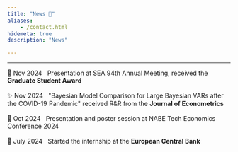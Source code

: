 ```yaml
---
title: "News 📣"
aliases:
    - /contact.html
hidemeta: true
description: "News"

---
```


---

📣 Nov 2024 &nbsp; Presentation at SEA 94th Annual Meeting, received the **Graduate Student Award**<br>
<br>
✨ Nov 2024 &nbsp; "Bayesian Model Comparison for Large Bayesian VARs after the COVID-19 Pandemic" received R&R from the **Journal of Econometrics**<br>
<br>
📣 Oct 2024 &nbsp; Presentation and poster session at NABE Tech Economics Conference 2024<br>
<br>
💼 July 2024 &nbsp; Started the internship at the **European Central Bank** <br>

